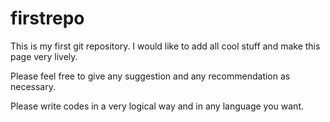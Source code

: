 # firstrepo

This is my first git repository. I would like to add all cool stuff and make this page very lively.

Please feel free to give any suggestion and any recommendation as necessary. 



Please write codes in a very logical way and in any language you want.



